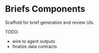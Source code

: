 # Briefs Components

Scaffold for brief generation and review UIs.

TODO:
- wire to agent outputs
- finalize data contracts
